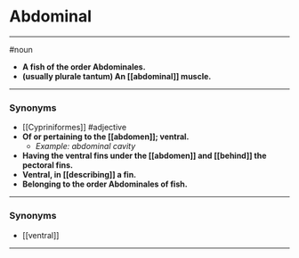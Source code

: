 # Abdominal
---
#noun
- **A fish of the order Abdominales.**
- **(usually plurale tantum) An [[abdominal]] muscle.**
---
### Synonyms
- [[Cypriniformes]]
#adjective
- **Of or pertaining to the [[abdomen]]; ventral.**
	- _Example: abdominal cavity_
- **Having the ventral fins under the [[abdomen]] and [[behind]] the pectoral fins.**
- **Ventral, in [[describing]] a fin.**
- **Belonging to the order Abdominales of fish.**
---
### Synonyms
- [[ventral]]
---
